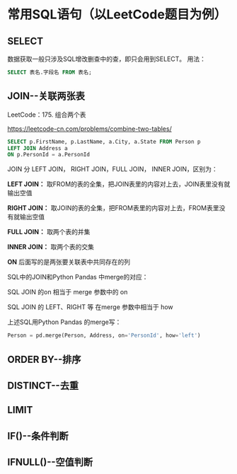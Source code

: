 # 常用SQL语句（以LeetCode题目为例）
## SELECT
数据获取一般只涉及SQL增改删查中的查，即只会用到SELECT。
用法：
```sql
SELECT 表名.字段名 FROM 表名;
```

## JOIN--关联两张表
LeetCode：175. 组合两个表

https://leetcode-cn.com/problems/combine-two-tables/

```sql
SELECT p.FirstName, p.LastName, a.City, a.State FROM Person p
LEFT JOIN Address a 
ON p.PersonId = a.PersonId
```
JOIN 分 LEFT JOIN， RIGHT JOIN，FULL JOIN， INNER JOIN，区别为：

**LEFT JOIN：** 取FROM的表的全集，把JOIN表里的内容对上去，JOIN表里没有就输出空值

**RIGHT JOIN：** 取JOIN的表的全集，把FROM表里的内容对上去，FROM表里没有就输出空值

**FULL JOIN：** 取两个表的并集

**INNER JOIN：** 取两个表的交集

**ON** 后面写的是两张要关联表中共同存在的列

SQL中的JOIN和Python Pandas 中merge的对应：

SQL JOIN 的on 相当于 merge 参数中的 on

SQL JOIN 的 LEFT、RIGHT 等 在merge 参数中相当于 how

上述SQL用Python Pandas 的merge写：
```python
Person = pd.merge(Person, Address, on='PersonId', how='left')
```

## ORDER BY--排序

## DISTINCT--去重

## LIMIT

## IF()--条件判断

## IFNULL()--空值判断


